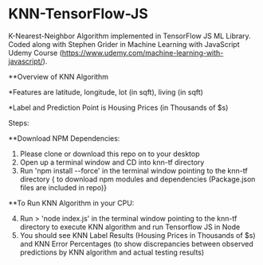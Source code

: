# KNN-TensorFlow-JS
K-Nearest-Neighbor Algorithm implemented in TensorFlow JS ML Library. Coded along with Stephen Grider in Machine Learning with JavaScript Udemy Course (https://www.udemy.com/machine-learning-with-javascript/).

**Overview of KNN Algorithm

*Features are latitude, longitude, lot (in sqft), living (in sqft)

*Label and Prediction Point is Housing Prices (in Thousands of $s)

Steps:

**Download NPM Dependencies:

1. Please clone or download this repo on to your desktop
2. Open up a terminal window and CD into knn-tf directory 
3. Run 'npm install --force' in the terminal window pointing to the knn-tf directory { to download npm modules and dependencies (Package.json files are included in repo)}

**To Run KNN Algorithm in your CPU:

4. Run > 'node index.js' in the terminal window pointing to the knn-tf directory to execute KNN algorithm and run Tensorflow JS in Node
5. You should see KNN Label Results (Housing Prices in Thousands of $s) and KNN Error Percentages (to show discrepancies between observed predictions by KNN algorithm and actual testing results)
